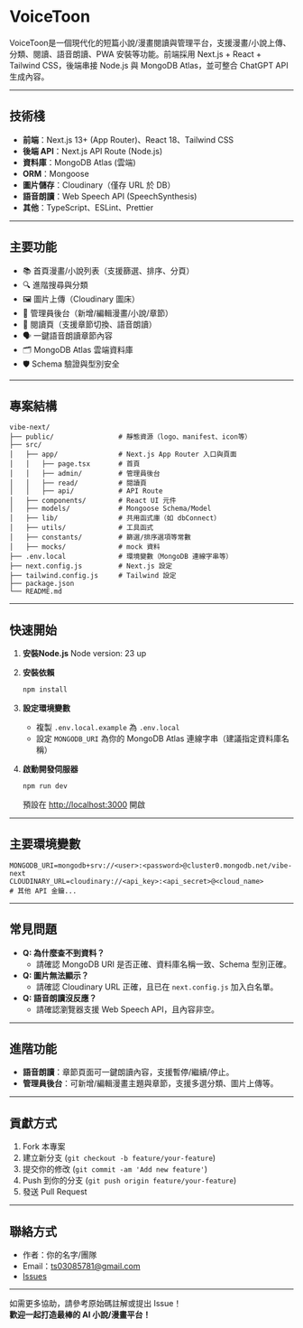 # VoiceToon

VoiceToon是一個現代化的短篇小說/漫畫閱讀與管理平台，支援漫畫/小說上傳、分類、閱讀、語音朗讀、PWA 安裝等功能。前端採用 Next.js + React + Tailwind CSS，後端串接 Node.js 與 MongoDB Atlas，並可整合 ChatGPT API 生成內容。

---

## 技術棧

- **前端**：Next.js 13+ (App Router)、React 18、Tailwind CSS
- **後端 API**：Next.js API Route (Node.js)
- **資料庫**：MongoDB Atlas (雲端)
- **ORM**：Mongoose
- **圖片儲存**：Cloudinary（僅存 URL 於 DB）
- **語音朗讀**：Web Speech API (SpeechSynthesis)
- **其他**：TypeScript、ESLint、Prettier

---

## 主要功能

- 📚 首頁漫畫/小說列表（支援篩選、排序、分頁）
- 🔍 進階搜尋與分類
- 🖼️ 圖片上傳（Cloudinary 圖床）
- 📝 管理員後台（新增/編輯漫畫/小說/章節）
- 📖 閱讀頁（支援章節切換、語音朗讀）
- 🗣️ 一鍵語音朗讀章節內容
- 🗂️ MongoDB Atlas 雲端資料庫
- 🛡️ Schema 驗證與型別安全

---

## 專案結構

```
vibe-next/
├── public/                # 靜態資源（logo、manifest、icon等）
├── src/
│   ├── app/               # Next.js App Router 入口與頁面
│   │   ├── page.tsx       # 首頁
│   │   ├── admin/         # 管理員後台
│   │   ├── read/          # 閱讀頁
│   │   ├── api/           # API Route
│   ├── components/        # React UI 元件
│   ├── models/            # Mongoose Schema/Model
│   ├── lib/               # 共用函式庫（如 dbConnect）
│   ├── utils/             # 工具函式
│   ├── constants/         # 篩選/排序選項等常數
│   ├── mocks/             # mock 資料
├── .env.local             # 環境變數（MongoDB 連線字串等）
├── next.config.js         # Next.js 設定
├── tailwind.config.js     # Tailwind 設定
├── package.json
└── README.md
```

---

## 快速開始

1. **安裝Node.js**
   Node version: 23 up

2. **安裝依賴**

   ```bash
   npm install
   ```

3. **設定環境變數**
   - 複製 `.env.local.example` 為 `.env.local`
   - 設定 `MONGODB_URI` 為你的 MongoDB Atlas 連線字串（建議指定資料庫名稱）

4. **啟動開發伺服器**

   ```bash
   npm run dev
   ```

   預設在 [http://localhost:3000](http://localhost:3000) 開啟

---

## 主要環境變數

```env
MONGODB_URI=mongodb+srv://<user>:<password>@cluster0.mongodb.net/vibe-next
CLOUDINARY_URL=cloudinary://<api_key>:<api_secret>@<cloud_name>
# 其他 API 金鑰...
```

---

## 常見問題

- **Q: 為什麼查不到資料？**
  - 請確認 MongoDB URI 是否正確、資料庫名稱一致、Schema 型別正確。
- **Q: 圖片無法顯示？**
  - 請確認 Cloudinary URL 正確，且已在 `next.config.js` 加入白名單。
- **Q: 語音朗讀沒反應？**
  - 請確認瀏覽器支援 Web Speech API，且內容非空。

---

## 進階功能

- **語音朗讀**：章節頁面可一鍵朗讀內容，支援暫停/繼續/停止。
- **管理員後台**：可新增/編輯漫畫主題與章節，支援多選分類、圖片上傳等。

---

## 貢獻方式

1. Fork 本專案
2. 建立新分支 (`git checkout -b feature/your-feature`)
3. 提交你的修改 (`git commit -am 'Add new feature'`)
4. Push 到你的分支 (`git push origin feature/your-feature`)
5. 發送 Pull Request

---

## 聯絡方式

- 作者：你的名字/團隊
- Email：ts03085781@gmail.com
- [Issues](https://github.com/vibe-next/issues)

---

如需更多協助，請參考原始碼註解或提出 Issue！  
**歡迎一起打造最棒的 AI 小說/漫畫平台！**
